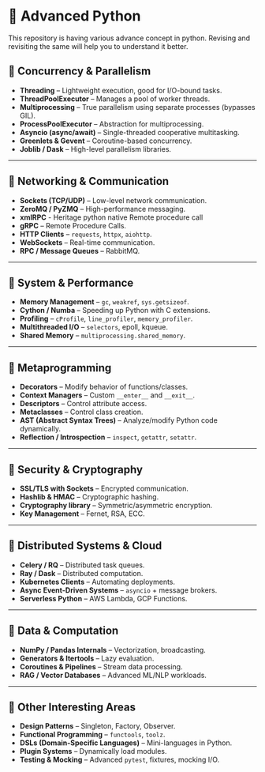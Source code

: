 # 🚀 Advanced Python
This repository is having various advance concept in python. Revising and revisiting the same will help you to understand it better.


## 🔹 Concurrency & Parallelism
- **Threading** – Lightweight execution, good for I/O-bound tasks.
- **ThreadPoolExecutor** – Manages a pool of worker threads.
- **Multiprocessing** – True parallelism using separate processes (bypasses GIL).
- **ProcessPoolExecutor** – Abstraction for multiprocessing.
- **Asyncio (async/await)** – Single-threaded cooperative multitasking.
- **Greenlets & Gevent** – Coroutine-based concurrency.
- **Joblib / Dask** – High-level parallelism libraries.

---

## 🔹 Networking & Communication
- **Sockets (TCP/UDP)** – Low-level network communication.
- **ZeroMQ / PyZMQ** – High-performance messaging.
- **xmlRPC** - Heritage python native Remote procedure call
- **gRPC** – Remote Procedure Calls.
- **HTTP Clients** – `requests`, `httpx`, `aiohttp`.
- **WebSockets** – Real-time communication.
- **RPC / Message Queues** – RabbitMQ.

---

## 🔹 System & Performance
- **Memory Management** – `gc`, `weakref`, `sys.getsizeof`.
- **Cython / Numba** – Speeding up Python with C extensions.
- **Profiling** – `cProfile`, `line_profiler`, `memory_profiler`.
- **Multithreaded I/O** – `selectors`, epoll, kqueue.
- **Shared Memory** – `multiprocessing.shared_memory`.

---

## 🔹 Metaprogramming
- **Decorators** – Modify behavior of functions/classes.
- **Context Managers** – Custom `__enter__` and `__exit__`.
- **Descriptors** – Control attribute access.
- **Metaclasses** – Control class creation.
- **AST (Abstract Syntax Trees)** – Analyze/modify Python code dynamically.
- **Reflection / Introspection** – `inspect`, `getattr`, `setattr`.

---

## 🔹 Security & Cryptography
- **SSL/TLS with Sockets** – Encrypted communication.
- **Hashlib & HMAC** – Cryptographic hashing.
- **Cryptography library** – Symmetric/asymmetric encryption.
- **Key Management** – Fernet, RSA, ECC.

---

## 🔹 Distributed Systems & Cloud
- **Celery / RQ** – Distributed task queues.
- **Ray / Dask** – Distributed computation.
- **Kubernetes Clients** – Automating deployments.
- **Async Event-Driven Systems** – `asyncio` + message brokers.
- **Serverless Python** – AWS Lambda, GCP Functions.

---

## 🔹 Data & Computation
- **NumPy / Pandas Internals** – Vectorization, broadcasting.
- **Generators & Itertools** – Lazy evaluation.
- **Coroutines & Pipelines** – Stream data processing.
- **RAG / Vector Databases** – Advanced ML/NLP workloads.

---


## 🔹 Other Interesting Areas
- **Design Patterns** – Singleton, Factory, Observer.
- **Functional Programming** – `functools`, `toolz`.
- **DSLs (Domain-Specific Languages)** – Mini-languages in Python.
- **Plugin Systems** – Dynamically load modules.
- **Testing & Mocking** – Advanced `pytest`, fixtures, mocking I/O.
